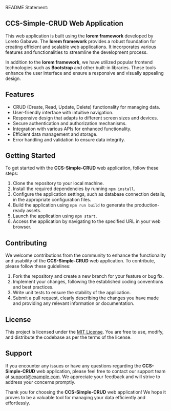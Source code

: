 README Statement:

## CCS-Simple-CRUD Web Application

This web application is built using the **lorem framework** developed by Loreto Gabawa. The **lorem framework** provides a robust foundation for creating efficient and scalable web applications. It incorporates various features and functionalities to streamline the development process.

In addition to the **lorem framework**, we have utilized popular frontend technologies such as **Bootstrap** and other built-in libraries. These tools enhance the user interface and ensure a responsive and visually appealing design.

## Features
- CRUD (Create, Read, Update, Delete) functionality for managing data.
- User-friendly interface with intuitive navigation.
- Responsive design that adapts to different screen sizes and devices.
- Secure authentication and authorization mechanisms.
- Integration with various APIs for enhanced functionality.
- Efficient data management and storage.
- Error handling and validation to ensure data integrity.

## Getting Started
To get started with the **CCS-Simple-CRUD** web application, follow these steps:

1. Clone the repository to your local machine.
2. Install the required dependencies by running `npm install`.
3. Configure the application settings, such as database connection details, in the appropriate configuration files.
4. Build the application using `npm run build` to generate the production-ready assets.
5. Launch the application using `npm start`.
6. Access the application by navigating to the specified URL in your web browser.

## Contributing
We welcome contributions from the community to enhance the functionality and usability of the **CCS-Simple-CRUD** web application. To contribute, please follow these guidelines:

1. Fork the repository and create a new branch for your feature or bug fix.
2. Implement your changes, following the established coding conventions and best practices.
3. Write unit tests to ensure the stability of the application.
4. Submit a pull request, clearly describing the changes you have made and providing any relevant information or documentation.

## License
This project is licensed under the [MIT License](LICENSE). You are free to use, modify, and distribute the codebase as per the terms of the license.

## Support
If you encounter any issues or have any questions regarding the **CCS-Simple-CRUD** web application, please feel free to contact our support team at [support@example.com](mailto:support@example.com). We appreciate your feedback and will strive to address your concerns promptly.

Thank you for choosing the **CCS-Simple-CRUD** web application! We hope it proves to be a valuable tool for managing your data efficiently and effortlessly.
